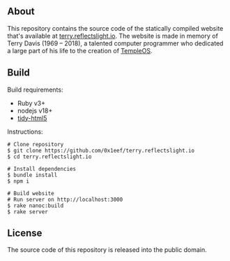 ## About

This repository contains the source code of the statically compiled website
that's available at
[terry.reflectslight.io](https://terry.reflectslight.io).
The website is made in memory of Terry Davis (1969 – 2018),
a talented computer programmer who dedicated a large part
of his life to the creation of
[TempleOS](https://templeos.org).

## Build

Build requirements:

* Ruby v3+
* nodejs v18+
* [tidy-html5](https://github.com/htacg/tidy-html5#readme)

Instructions:

    # Clone repository
    $ git clone https://github.com/0x1eef/terry.reflectslight.io
    $ cd terry.reflectslight.io

    # Install dependencies
    $ bundle install
    $ npm i

    # Build website
    # Run server on http://localhost:3000
    $ rake nanoc:build
    $ rake server

## License

The source code of this repository is released into the public domain.

